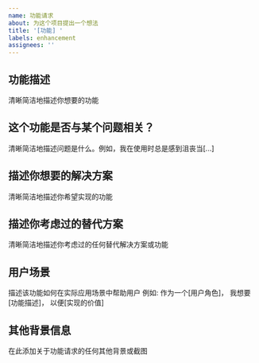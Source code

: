 ```yaml
---
name: 功能请求
about: 为这个项目提出一个想法
title: '[功能] '
labels: enhancement
assignees: ''
---
```


## 功能描述
清晰简洁地描述你想要的功能

## 这个功能是否与某个问题相关？
清晰简洁地描述问题是什么。例如，我在使用时总是感到沮丧当[...]

## 描述你想要的解决方案
清晰简洁地描述你希望实现的功能

## 描述你考虑过的替代方案
清晰简洁地描述你考虑过的任何替代解决方案或功能

## 用户场景
描述该功能如何在实际应用场景中帮助用户
例如:
作为一个[用户角色]，
我想要[功能描述]，
以便[实现的价值]

## 其他背景信息
在此添加关于功能请求的任何其他背景或截图 